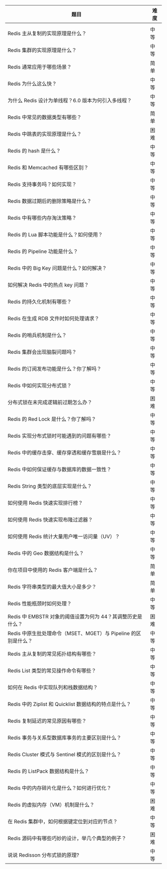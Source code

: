 | 题目                                                         | 难度 |
| ------------------------------------------------------------ | ---- |
|                                                              |      |
| Redis 主从复制的实现原理是什么？                             | 中等 |
| Redis 集群的实现原理是什么？                                 | 中等 |
| Redis 通常应用于哪些场景？                                   | 简单 |
| Redis 为什么这么快？                                         | 中等 |
| 为什么 Redis 设计为单线程？6.0 版本为何引入多线程？          | 中等 |
| Redis 中常见的数据类型有哪些？                               | 简单 |
| Redis 中跳表的实现原理是什么？                               | 困难 |
| Redis 的 hash 是什么？                                       | 中等 |
| Redis 和 Memcached 有哪些区别？                              | 中等 |
| Redis 支持事务吗？如何实现？                                 | 中等 |
| Redis 数据过期后的删除策略是什么？                           | 中等 |
| Redis 中有哪些内存淘汰策略？                                 | 中等 |
| Redis 的 Lua 脚本功能是什么？如何使用？                      | 中等 |
| Redis 的 Pipeline 功能是什么？                               | 中等 |
| Redis 中的 Big Key 问题是什么？如何解决？                    | 中等 |
| 如何解决 Redis 中的热点 key 问题？                           | 中等 |
| Redis 的持久化机制有哪些？                                   | 中等 |
| Redis 在生成 RDB 文件时如何处理请求？                        | 中等 |
| Redis 的哨兵机制是什么？                                     | 中等 |
| Redis 集群会出现脑裂问题吗？                                 | 中等 |
| Redis 的订阅发布功能是什么？你了解吗？                       | 中等 |
| Redis 中如何实现分布式锁？                                   | 中等 |
| 分布式锁在未完成逻辑前过期怎么办？                           | 困难 |
| Redis 的 Red Lock 是什么？你了解吗？                         | 中等 |
| Redis 实现分布式锁时可能遇到的问题有哪些？                   | 中等 |
| Redis 中的缓存击穿、缓存穿透和缓存雪崩是什么？               | 中等 |
| Redis 中如何保证缓存与数据库的数据一致性？                   | 中等 |
| Redis String 类型的底层实现是什么？                          | 中等 |
| 如何使用 Redis 快速实现排行榜？                              | 中等 |
| 如何使用 Redis 快速实现布隆过滤器？                          | 中等 |
| 如何使用 Redis 统计大量用户唯一访问量（UV）？                | 中等 |
| Redis 中的 Geo 数据结构是什么？                              | 中等 |
| 你在项目中使用的 Redis 客户端是什么？                        | 简单 |
| Redis 字符串类型的最大值大小是多少？                         | 简单 |
| Redis 性能瓶颈时如何处理？                                   | 中等 |
| Redis 中 EMBSTR 对象的阈值设置为何为 44？其调整历史是什么？  | 困难 |
| Redis 中原生批处理命令（MSET、MGET）与 Pipeline 的区别是什么？ | 中等 |
| Redis 主从复制的常见拓扑结构有哪些？                         | 中等 |
| Redis List 类型的常见操作命令有哪些？                        | 中等 |
| 如何在 Redis 中实现队列和栈数据结构？                        | 中等 |
| Redis 中的 Ziplist 和 Quicklist 数据结构的特点是什么？       | 中等 |
| Redis 复制延迟的常见原因有哪些？                             | 中等 |
| Redis 事务与关系型数据库事务的主要区别是什么？               | 中等 |
| Redis Cluster 模式与 Sentinel 模式的区别是什么？             | 中等 |
| Redis 的 ListPack 数据结构是什么？                           | 中等 |
| Redis 中的内存碎片化是什么？如何进行优化？                   | 中等 |
| Redis 的虚拟内存（VM）机制是什么？                           | 困难 |
| 在 Redis 集群中，如何根据键定位到对应的节点？                | 中等 |
| Redis 源码中有哪些巧妙的设计，举几个典型的例子？             | 困难 |
| 说说 Redisson 分布式锁的原理?                                | 中等 |